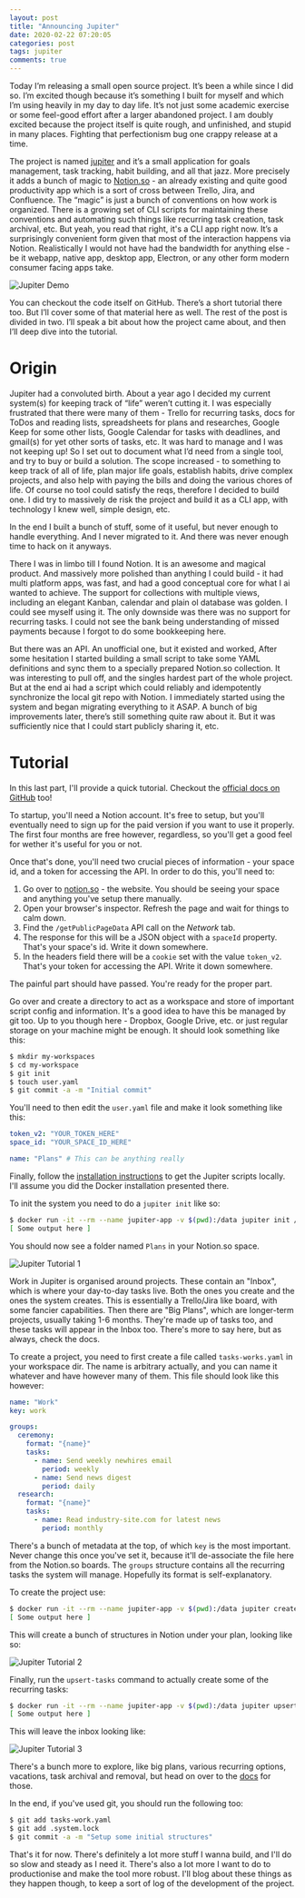 ```yaml
---
layout: post
title: "Announcing Jupiter"
date: 2020-02-22 07:20:05
categories: post
tags: jupiter
comments: true
---
```

Today I’m releasing a small open source project. It’s been a while since I did so. I’m excited though because it’s something I built for myself and which I’m using heavily in my day to day life. It’s not just some academic exercise or some feel-good effort after a larger abandoned project. I am doubly excited because the project itself is quite rough, and unfinished, and stupid in many places. Fighting that perfectionism bug one crappy release at a time.

The project is named [jupiter](https://github.com/horia141/jupiter) and it’s a small application for goals management, task tracking, habit building, and all that jazz. More precisely it adds a bunch of magic to [Notion.so](https://notion.so) - an already existing and quite good productivity app which is a sort of cross between Trello, Jira, and Confluence. The “magic” is just a bunch of conventions on how work is organized. There is a growing set of CLI scripts for maintaining these conventions and automating such things like recurring task creation, task archival, etc. But yeah, you read that right, it's a CLI app right now. It’s a surprisingly convenient form given that most of the interaction happens via Notion. Realistically I would not have had the bandwidth for anything else - be it webapp, native app, desktop app, Electron, or any other form modern consumer facing apps take.

![Jupiter Demo](/assets/jupiter-demo-anim2.gif)

You can checkout the code itself on GitHub. There’s a short tutorial there too. But I’ll cover some of that material here as well. The rest of the post is divided in two. I’ll speak a bit about how the project came about, and then I’ll deep dive into the tutorial.

# Origin

Jupiter had a convoluted birth. About a year ago I decided my current system(s) for keeping track of “life” weren’t cutting it. I was especially frustrated that there were many of them - Trello for recurring tasks, docs for ToDos and reading lists, spreadsheets for plans and researches, Google Keep for some other lists, Google Calendar for tasks with deadlines, and gmail(s) for yet other sorts of tasks, etc. It was hard to manage and I was not keeping up! So I set out to document what I’d need from a single tool, and try to buy or build a solution. The scope increased - to something to keep track of all of life, plan major life goals, establish habits, drive complex projects, and also help with paying the bills and doing the various chores of life. Of course no tool could satisfy the reqs, therefore I decided to build one. I did try to massively de risk the project and build it as a CLI app, with technology I knew well, simple design, etc.

In the end I built a bunch of stuff, some of it useful, but never enough to handle everything. And I never migrated to it. And there was never enough time to hack on it anyways.

There I was in limbo till I found Notion. It is an awesome and magical product. And massively more polished than anything I could build - it had multi platform apps, was fast, and had a good conceptual core for what I ai wanted to achieve. The support for collections with multiple views, including an elegant Kanban, calendar and plain ol database was golden. I could see myself using it. The only downside was there was no support for recurring tasks. I could not see the bank being understanding of missed payments because I forgot to do some bookkeeping here.

But there was an API. An unofficial one, but it existed and worked, After some hesitation I started building a small script to take some YAML definitions and sync them to a specially prepared Notion.so collection. It was interesting to pull off, and the singles hardest part of the whole project. But at the end ai had a script which could reliably and idempotently synchronize the local git repo with Notion. I immediately started using the system and began migrating everything to it ASAP. A bunch of big improvements later, there’s still something quite raw about it. But it was sufficiently nice that I could start publicly sharing it, etc.

# Tutorial

In this last part, I'll provide a quick tutorial. Checkout the [official docs on GitHub](https://github.com/horia141/jupiter/tree/master/docs) too!

To startup, you'll need a Notion account. It's free to setup, but you'll eventually need to sign up for the paid version if you want to use it properly. The first four months are free however, regardless, so you'll get a good feel for wether it's useful for you or not.

Once that's done, you'll need two crucial pieces of information - your space id, and a token for accessing the API. In order to do this, you'll need to:
1. Go over to [notion.so](https://www.notion.so/) - the website. You should be seeing your space and anything you've setup there manually.
2. Open your browser's inspector. Refresh the page and wait for things to calm down.
3. Find the `/getPublicPageData` API call on the _Network_ tab.
4. The response for this will be a JSON object with a `spaceId` property. That's your space's id. Write it down somewhere.
5. In the headers field there will be a `cookie` set with the value `token_v2`. That's your token for accessing the API. Write it down somewhere.

The painful part should have passed. You're ready for the proper part.

Go over and create a directory to act as a workspace and store of important script config and information. It's a good idea to have this be managed by git too. Up to you though here - Dropbox, Google Drive, etc. or just regular storage on your machine might be enough. It should look something like this:

```bash
$ mkdir my-workspaces
$ cd my-workspace
$ git init
$ touch user.yaml
$ git commit -a -m "Initial commit"
```

You'll need to then edit the `user.yaml` file and make it look something like this:

```yaml
token_v2: "YOUR_TOKEN_HERE"
space_id: "YOUR_SPACE_ID_HERE"

name: "Plans" # This can be anything really
```

Finally, follow the [installation instructions](https://github.com/horia141/jupiter/blob/master/docs/install.md) to get the Jupiter scripts locally. I'll assume you did the Docker installation presented there.

To init the system you need to do a `jupiter init` like so:

```bash
$ docker run -it --rm --name jupiter-app -v $(pwd):/data jupiter init /data/user.yaml
[ Some output here ]
```

You should now see a folder named `Plans` in your Notion.so space.

![Jupiter Tutorial 1](/assets/jupiter-tutorial-1.png)

Work in Jupiter is organised around projects. These contain an "Inbox", which is where your day-to-day tasks live. Both the ones you create and the ones the system creates. This is essentially a Trello/Jira like board, with some fancier capabilities. Then there are "Big Plans", which are longer-term projects, usually taking 1-6 months. They're made up of tasks too, and these tasks will appear in the Inbox too. There's more to say here, but as always, check the docs.

To create a project, you need to first create a file called `tasks-works.yaml` in your workspace dir. The name is arbitrary actually, and you can name it whatever and have however many of them. This file should look like this however:

```yaml
name: "Work"
key: work

groups:
  ceremony:
    format: "{name}"
    tasks:
      - name: Send weekly newhires email
        period: weekly
      - name: Send news digest
        period: daily
  research:
    format: "{name}"
    tasks:
      - name: Read industry-site.com for latest news
        period: monthly
```

There's a bunch of metadata at the top, of which `key` is the most important. Never change this once you've set it, because it'll de-associate the file here from the Notion.so boards. The `groups` structure contains all the recurring tasks the system will manage. Hopefully its format is self-explanatory.

To create the project use:

```bash
$ docker run -it --rm --name jupiter-app -v $(pwd):/data jupiter create-project /data/user.yaml /data/tasks-work.yaml
[ Some output here ]
```

This will create a bunch of structures in Notion under your plan, looking like so:

![Jupiter Tutorial 2](/assets/jupiter-tutorial-2.png)

Finally, run the `upsert-tasks` command to actually create some of the recurring tasks:

```bash
$ docker run -it --rm --name jupiter-app -v $(pwd):/data jupiter upsert-tasks /data/user.yaml /data/tasks-work.yaml
[ Some output here ]
```

This will leave the inbox looking like:

![Jupiter Tutorial 3](/assets/jupiter-tutorial-3.png)

There's a bunch more to explore, like big plans, various recurring options, vacations, task archival and removal, but head on over to the [docs](https://github.com/horia141/jupiter/tree/master/docs) for those.

In the end, if you've used git, you should run the following too:

```bash
$ git add tasks-work.yaml
$ git add .system.lock
$ git commit -a -m "Setup some initial structures"
```

That's it for now. There's definitely a lot more stuff I wanna build, and I'll do so slow and steady as I need it. There's also a lot more I want to do to productionise and make the tool more robust. I'll blog about these things as they happen though, to keep a sort of log of the development of the project.
